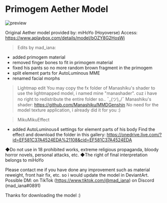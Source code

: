 # Primogem Aether Model

![preview](/tex/preview.gif)

Original Aether model provided by: miHoYo (Hoyoverse)
	Access: https://www.aplaybox.com/details/model/bOZY8G2HosWi

> Edits by mad_iana:
- added primogem material
- removed finger bones to fit in primogem material
- fixed his pants so no more random brown fragment in the primogem
- split element parts for AutoLuminous MME
- renamed facial morphs

> Lightmap edit
You may copy the fx folder of Manashiku's shader to use the lightmapped model, i named mine "manashader".
cuz i have no right to redistribute the entire folder so.. ¯\_(ツ)_/¯
	Manashiku's shader:
	https://github.com/Manashiku/MMDGenshin
No need for the model texture application, i already did it for you :)

> MikuMikuEffect
- added AutoLuminous4 settings for element parts of his body
Find the effect and download the folder in this gallery:
	https://onedrive.live.com/?id=EF581C37A4524EDA%21108&cid=EF581C37A4524EDA

◆Do not use in 18 prohibited works, extreme religious propaganda, bloody horror novels, personal attacks, etc.
◆The right of final interpretation belongs to miHoYo

Please contact me if you have done any improvement such as material reweight, front hair fix, etc.
so i would update the model in DeviantArt.
Possible DM:
	on TikTok (https://www.tiktok.com/@mad_iana)
	on Discord (mad_iana#0891)

Thanks for downloading the model :)
